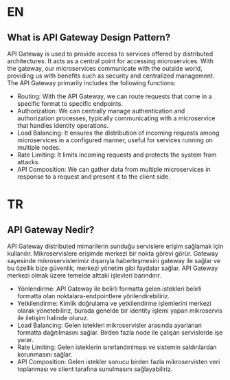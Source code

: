 # EN
## What is API Gateway Design Pattern?
API Gateway is used to provide access to services offered by distributed architectures.
It acts as a central point for accessing microservices. With the gateway,
our microservices communicate with the outside world, providing us with benefits such as security and centralized management.
The API Gateway primarily includes the following functions:

- Routing: With the API Gateway, we can route requests that come in a specific format to specific endpoints.
- Authorization: We can centrally manage authentication and authorization processes, typically communicating with a microservice that handles identity operations.
- Load Balancing: It ensures the distribution of incoming requests among microservices in a configured manner, useful for services running on multiple nodes.
- Rate Limiting: It limits incoming requests and protects the system from attacks.
- API Composition: We can gather data from multiple microservices in response to a request and present it to the client side.

# TR
## API Gateway Nedir?
API Gateway distributed mimarilerin sunduğu servislere erişim sağlamak için kullanılır.
Mikroservislere erişimde merkezi bir nokta görevi görür. Gateway sayesinde mikroservislerimiz dışarıyla haberleşmesini gateway
ile sağlar ve bu özellik bize güvenlik, merkezi yönetim gibi faydalar sağlar.
API Gateway merkezi olmak üzere temelde alttaki işlevleri barındırır.
- Yönlendirme: API Gateway ile belirli formatta gelen istekleri belirli formatta olan noktalara-endpointlere yönlendirebiliriz.
- Yetkilendirme: Kimlik doğrulama ve yetkilendirme işlemlerini merkezi olarak yönetebiliriz, burada genelde bir identity işlemi yapan mikroservis ile iletişim halinde oluruz.
- Load Balancing: Gelen istekleri mikroservisler arasında ayarlanan formatta dağıtılmasını sağlar. Birden fazla node ile çalışan servislerde işe yarar.
- Rate Limiting: Gelen isteklerin sınırlandırılması ve sistemin saldırılardan korunmasını sağlar.
- API Composition: Gelen istekler sonucu birden fazla mikroservisten veri toplanması ve client tarafına sunulmasını sağlayabiliriz.

